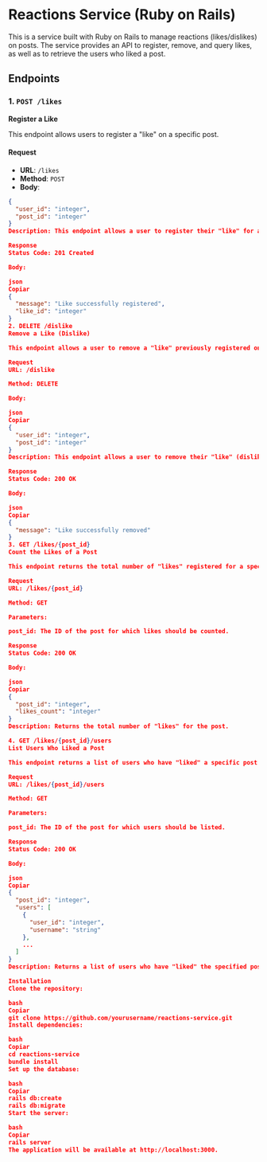 # Reactions Service (Ruby on Rails)

This is a service built with Ruby on Rails to manage reactions (likes/dislikes) on posts. The service provides an API to register, remove, and query likes, as well as to retrieve the users who liked a post.

## Endpoints

### 1. `POST /likes`
**Register a Like**

This endpoint allows users to register a "like" on a specific post.

#### Request
- **URL**: `/likes`
- **Method**: `POST`
- **Body**:
```json
{
  "user_id": "integer",
  "post_id": "integer"
}
Description: This endpoint allows a user to register their "like" for a specific post.

Response
Status Code: 201 Created

Body:

json
Copiar
{
  "message": "Like successfully registered",
  "like_id": "integer"
}
2. DELETE /dislike
Remove a Like (Dislike)

This endpoint allows a user to remove a "like" previously registered on a post.

Request
URL: /dislike

Method: DELETE

Body:

json
Copiar
{
  "user_id": "integer",
  "post_id": "integer"
}
Description: This endpoint allows a user to remove their "like" (dislike) on a specific post.

Response
Status Code: 200 OK

Body:

json
Copiar
{
  "message": "Like successfully removed"
}
3. GET /likes/{post_id}
Count the Likes of a Post

This endpoint returns the total number of "likes" registered for a specific post.

Request
URL: /likes/{post_id}

Method: GET

Parameters:

post_id: The ID of the post for which likes should be counted.

Response
Status Code: 200 OK

Body:

json
Copiar
{
  "post_id": "integer",
  "likes_count": "integer"
}
Description: Returns the total number of "likes" for the post.

4. GET /likes/{post_id}/users
List Users Who Liked a Post

This endpoint returns a list of users who have "liked" a specific post.

Request
URL: /likes/{post_id}/users

Method: GET

Parameters:

post_id: The ID of the post for which users should be listed.

Response
Status Code: 200 OK

Body:

json
Copiar
{
  "post_id": "integer",
  "users": [
    {
      "user_id": "integer",
      "username": "string"
    },
    ...
  ]
}
Description: Returns a list of users who have "liked" the specified post.

Installation
Clone the repository:

bash
Copiar
git clone https://github.com/yourusername/reactions-service.git
Install dependencies:

bash
Copiar
cd reactions-service
bundle install
Set up the database:

bash
Copiar
rails db:create
rails db:migrate
Start the server:

bash
Copiar
rails server
The application will be available at http://localhost:3000.

